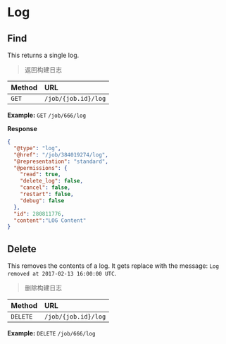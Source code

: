 # Log

## Find

This returns a single log.

> 返回构建日志

| Method | URL                     |
| :----- | :---------------------- |
| `GET`  | `/job/{job.id}/log` |

**Example:** `GET` `/job/666/log`

**Response**

```json
{
  "@type": "log",
  "@href": "/job/384019274/log",
  "@representation": "standard",
  "@permissions": {
    "read": true,
    "delete_log": false,
    "cancel": false,
    "restart": false,
    "debug": false
  },
  "id": 280811776,
  "content":"LOG Content"
}
```

## Delete

This removes the contents of a log. It gets replace with the message: `Log removed at 2017-02-13 16:00:00 UTC`.

> 删除构建日志

| Method    | URL                     |
| :-----    | :---------------------- |
| `DELETE`  | `/job/{job.id}/log` |

**Example:** `DELETE` `/job/666/log`
